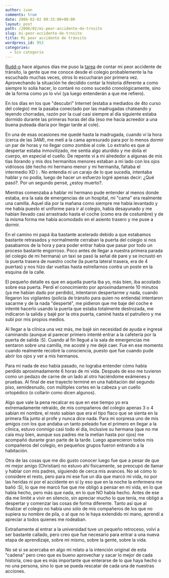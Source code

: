 ```yaml
---
author: ivan
comments: true
date: 2006-02-02 09:32:00+00:00
layout: post
path: /2006/02/mi-peor-accidente-de-trnsito
slug: mi-peor-accidente-de-trnsito
title: Mi peor accidente de tránsito
wordpress_id: 953
categories:
  - Sin categoría
---
```


[Rudd-o](https://www.rudd-o.com) hace algunos días me puso la [tarea](https://rudd-o.com/archives/2006/01/30/meme-del-dia-mi-peor-accidente-de-transito/) de contar mi peor accidente de tránsito, la gente que me conoce desde el colegio probablemente la ha escuchado muchas veces, otros lo escucharan por primera vez. Aprovechando la situación he decidido contar la historia diferente a como siempre lo solía hacer, lo contaré no como sucedió cronológicamente, sino de la forma como yo lo viví (ya luego entenderán a que me refiero).

En los días en los que "descubrí" Internet (estaba a mediados de 4to curso del colegio) me la pasaba conectado por las madrugadas chateando y leyendo chorradas, razón por la cual casi siempre al día siguiente estaba dormido durante las primeras horas del día (eso me hacía acreedor a una buena puteada diaria por llegar tarde al cole).

En una de esas ocasiones me quedé hasta la madrugada, cuando vi la hora (cerca de las 3AM), me metí a la cama apresurado para por lo menos dormir un par de horas y no llegar como zombie al cole. Lo extraño es que al despertar estaba inmovilizado, me sentía algo aturdido y me dolía el cuerpo, en especial el cuello. De repente vi a mi alrededor a algunas de mis tías llorando y mis dos hermanitos menores estaban a mi lado con los ojos vidriosos (de hecho mi hermano menor y mi hermanita, faltaba el intermedio XD ) . No entendía ni un carajo de lo que sucedía, intentaba hablar y no podía, luego de hacer un esfuerzo logré apenas decir: ¿Qué pasó?. Por un segundo pensé, ¿estoy muerto?.

Mientras comenzaba a hablar mi hermano pude entender al menos donde estaba, era la sala de emergencias de un hospital, mi "cama" era realmente una camilla. Aquel día por la mañana como siempre me había levantado y me había puesto el uniforme para ir al colegio, había desayunado y me habían llevado casi arrastrado hasta el coche (como era de costumbre) y de la misma forma me había acomodado en el asiento trasero y me puse a dormir.

En el camino mi papá iba bastante acelerado debido a que estabamos bastante retrasados y normalmente cerraban la puerta del colegio si nos pasabamos de la hora y para poder entrar había que pasar por todo un proceso bastante engorroso. Poco antes de llegar a nuestra primera parada (el colegio de mi hermana) un taxi se pasó la señal de pare y se incrustó en la puerta trasera de nuestro coche (la puerta lateral trasera, era de 4 puertas) y nos hizo dar vueltas hasta estrellarnos contra un poste en la esquina de la calle.

El pequeño detalle es que en aquella puerta iba yo, más bien, iba acostado sobre esa puerta. Perdí el conocimiento por aproximadamente 10 minutos (ya me habían dado por perdido), intentaron despertarme y nada, cuando llegaron los vigilantes (policía de tránsito para quien no entienda) intentaron sacarme y de la nada "desperté", me pidieron que me baje del coche e intenté hacerlo usando la puerta que estaba totalmente destrozada, me indicaron la salida y bajé por la otra puerta, caminé hasta el patrullero y me subí por mis propios medios.

Al llegar a la clínica una vez más, me bajé sin necesidad de ayuda e ingresé caminando (aunque al parecer primero intenté entrar a la cafetería por la puerta de salida :S). Cuando al fin llegué a la sala de emergencias me sentaron sobre una camilla, me acosté y me dejé caer. Fue en ese momento cuando realmente recobré la consciencia, puesto que fue cuando pude abrir los ojos y ver a mis hermanos.

Para mi nada de eso había pasado, no lograba entender cómo había perdido aproximadamente 6 horas de mi vida. Después de eso me tuvieron como un pedazo de carne de un lado al otro haciéndome exámenes y pruebas. Al final de ese trayecto terminé en una habitación del segundo piso, semidesnudo, con múltiples cortes en la cabeza y un cuello ortopédico (o collarín como dicen algunos).

Algo que vale la pena recalcar es que en ese tiempo yo era extremadamente retraído, de mis compañeros del colegio apenas 3 o 4 sabían mi nombre, el resto sabían que era el tipo flaco que se sienta en la primera fila junto al profe y nunca dice nada. Para mi sorpresa uno de mis amigos con los que andaba un tanto peleado fue el primero en llegar a la clínica, estuvo conmigo casi todo el día, inclusive su hermana (que no me caía muy bien, aunque sus padres me la metían hasta por ojos) me acompañó durante gran parte de la tarde. Luego aparecieron todos mis compañeros del colegio, en pequeños grupos fueron entrando a la habitación.

Otra de las cosas que me dio gusto conocer luego fue que a pesar de que mi mejor amigo (Christian) no estuvo ahí físicamente, se preocupó de llamar y hablar con mis padres, siguiendo de cerca mis avances. No sé cómo lo considere el resto, pero para mi ese fue un día que marcó mi vida, no por las heridas ni por el accidente en sí (y eso que en la noche la enfermera me bañó :S), lo que me marcó fue que me obligó a pensar en mi vida, en lo que había hecho, pero más que nada, en lo que NO había hecho. Antes de ese día me limité a vivir en silencio, sin apreciar mucho lo que tenía, me obligó a despertar y comenzar las cosas de forma diferente. Tanto así que al finalizar el colegio no había uno sólo de mis compañeros de los que no supiera su nombre de pila, o al que no le haya extendido mi mano, aprendí a apreciar a todos quienes me rodeaban.

Extrañamente al entrar a la universidad tuve un pequeño retroceso, volví a ser bastante callado, pero creo que fue necesario para entrar a una nueva etapa de aprendizaje, sobre mi mismo, sobre la gente, sobre la vida.

No sé si se acercaba en algo mi relato a la intención original de esta "cadena" pero creo que es bueno aprovechar y sacar lo mejor de cada historia, creo que es más importante que enterarse de lo que haya hecho o no una persona, sino lo que se pueda rescatar de cada una de nuestras acciones.
